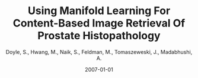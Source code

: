 ﻿---
title: "Using Manifold Learning For Content-Based Image Retrieval Of Prostate Histopathology"
author: Doyle, S., Hwang, M., Naik, S., Feldman, M., Tomaszeweski, J., Madabhushi, A.
status: Published
type: conference
citation: "Using Manifold Learning For Content-Based Image Retrieval Of Prostate Histopathology, <em>MICCAI 2007 Workshop on Content-based Image Retrieval for Biomedical Image Archives: Achievements, Problems, and Prospects</em>, 2007"
comments: no
doi: none
date: 2007-01-01
publishdate: 2007-01-01
---

&nbsp;
